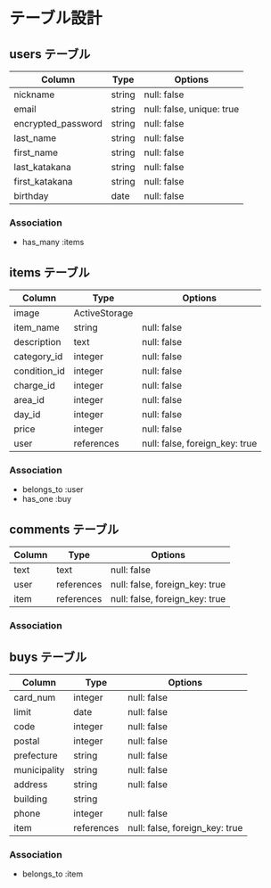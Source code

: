 # テーブル設計

## users テーブル

| Column              | Type   | Options     |
| ------------------- | ------ | ----------- |
| nickname            | string | null: false |
| email               | string | null: false, unique: true|
| encrypted_password  | string | null: false |
| last_name           | string | null: false |
| first_name          | string | null: false |
| last_katakana       | string | null: false |
| first_katakana      | string | null: false |
| birthday            | date   | null: false |

### Association

<!-- - has_many :comments -->
- has_many :items

## items テーブル

| Column          | Type       | Options                        |
| --------------- | ---------- | ------------------------------ |
| image           | ActiveStorage                               |
| item_name       | string     | null: false                    |
| description     | text       | null: false                    |
| category_id     | integer    | null: false                    |
| condition_id    | integer    | null: false                    |
| charge_id       | integer    | null: false                    |
| area_id         | integer    | null: false                    |
| day_id          | integer    | null: false                    |
| price           | integer    | null: false                    |
| user            | references | null: false, foreign_key: true |


### Association
<!-- - has_many :comments -->
- belongs_to :user
- has_one :buy


## comments テーブル

| Column  | Type       | Options                        |
| ------- | ---------- | ------------------------------ |
| text    | text       | null: false                    |
| user    | references | null: false, foreign_key: true |
| item    | references | null: false, foreign_key: true |

### Association

<!-- - belongs_to :user -->
<!-- - belongs_to :item -->


## buys テーブル

| Column       | Type       | Options                        |
| ------------ | ---------- | ------------------------------ |
| card_num     | integer    | null: false                    |
| limit        | date       | null: false                    |
| code         | integer    | null: false                    |
| postal       | integer    | null: false                    |
| prefecture   | string     | null: false                    |
| municipality | string     | null: false                    |
| address      | string     | null: false                    |
| building     | string     |                                |
| phone        | integer    | null: false                    |
| item         | references | null: false, foreign_key: true |

### Association

- belongs_to :item